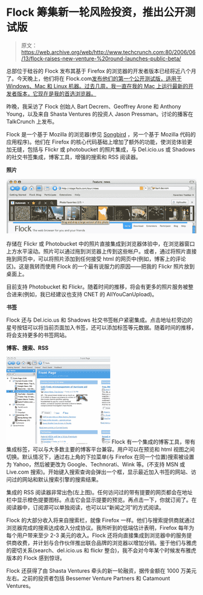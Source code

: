 # Flock 筹集新一轮风险投资，推出公开测试版

> 原文：<https://web.archive.org/web/http://www.techcrunch.com:80/2006/06/13/flock-raises-new-venture-%20round-launches-public-beta/>

总部位于硅谷的 Flock 发布其基于 Firefox 的浏览器的开发者版本已经将近八个月了。今天晚上，他们将在 Flock.com[发布他们的第一个公开测试版，适用于 Windows、Mac 和 Linux 机器。过去几周，我一直在我的 Mac 上运行最新的开发者版本，它现在是我的首选浏览器。](https://web.archive.org/web/20100921204446/http://www.flock.com/)

昨晚，我采访了 Flock 创始人 Bart Decrem、Geoffrey Arone 和 Anthony Young，以及来自 Shasta Ventures 的投资人 Jason Pressman。讨论的播客在 TalkCrunch 上发布。

Flock 是一个基于 Mozilla 的浏览器(参见 [Songbird](https://web.archive.org/web/20100921204446/http://www.techcrunch.com/2006/02/07/songbird-to-launch-tonight/) ，另一个基于 Mozilla 代码的应用程序)。他们在 Firefox 的核心代码基础上增加了额外的功能，使浏览体验更加无缝，包括与 Flickr 或 photobucket 的照片集成，与 Del.icio.us 或 Shadows 的社交书签集成，博客工具，增强的搜索和 RSS 阅读器。

**照片**

![](img/c774211a99b278276178cee378b49d6a.png)

存储在 Flickr 或 Photobucket 中的照片直接集成到浏览器体验中，在浏览器窗口上方水平滚动。照片可以通过拖到浏览器上传到这些帐户。或者，通过将照片直接拖到网页中，可以将照片添加到任何接受 html 的网页中(例如，博客上的评论区)。这是我转而使用 Flock 的一个最有说服力的原因——把我的 Flickr 照片放到桌面上。

目前支持 Photobucket 和 Flickr。随着时间的推移，将会有更多的照片服务被整合进来(例如，我已经建议也支持 CNET 的 AllYouCanUpload)。

**书签**

Flock 还与 Del.icio.us 和 Shadows 社交书签帐户紧密集成。点击地址栏旁边的星号按钮可以将当前页面加入书签，还可以添加标签等元数据。随着时间的推移，将会支持更多的书签网站。

**博客、搜索、RSS**

![](img/a4a423e838c39bbd2140caea1581bc69.png) Flock 有一个集成的博客工具，带有集成标签，可以与大多数主要的博客平台兼容。用户可以在预览和 html 视图之间切换。默认情况下，通过右上角的下拉菜单(与 Firefox 在同一个位置)搜索被设置为 Yahoo，然后被更改为 Google、Technorati、Wink 等。(不支持 MSN 或 Live.com 搜索)。开始键入搜索查询会弹出一个框，显示最近加入书签的网站、访问过的网站和默认搜索引擎的搜索结果。

集成的 RSS 阅读器非常出色(左上图)。任何访问过的带有提要的网页都会在地址栏中显示橙色提要图标。点击它会显示提要的预览。再点击一下，你就订阅了。在阅读器中，订阅源可以单独阅读，也可以以“新闻之河”的方式阅读。

Flock 的大部分收入将来自搜索栏，就像 Firefox 一样。他们与搜索提供商就通过浏览器完成的搜索达成收入分成协议。我所听到的低端估计表明，Firefox 每年为每个用户带来至少 2-3 美元的收入。Flock 还将向直接集成到浏览器中的服务提供商收费，并计划与合作伙伴推出联合品牌的浏览器以增加分销。鉴于他们与雅虎的密切关系(search、del.icio.us 和 flickr 整合)，我不会对今年某个时候发布雅虎版本的 Flock 感到惊讶。

Flock 还获得了由 Shasta Ventures 牵头的新一轮融资，据传金额在 1000 万美元左右。之前的投资者包括 Bessemer Venture Partners 和 Catamount Ventures。